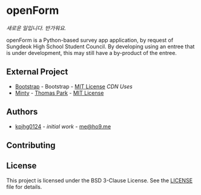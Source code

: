 # openForm

_새로운 일입니다. 반가워요._

openForm is a Python-based survey app application, by request of Sungdeok High School Student Council. By developing using an entree that is under development, this may still have a by-product of the entree.

## External Project
* [Bootstrap](https://getbootstrap.com/) - Bootstrap - [MIT License](https://opensource.org/licenses/MIT) _CDN Uses_
* [Minty](https://bootswatch.com/minty/) - [Thomas Park](https://thomaspark.co/) - [MIT License](https://opensource.org/licenses/MIT)

## Authors
* [kpjhg0124](https://github.com/kpjhg0124) - _initial work_ - [me@ho9.me](mailto:me@ho9.me)

## Contributing

## License
This project is licensed under the BSD 3-Clause License. See the [LICENSE](/LICENSE) file for details.
